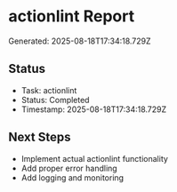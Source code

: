 # actionlint Report

Generated: 2025-08-18T17:34:18.729Z

## Status
- Task: actionlint
- Status: Completed
- Timestamp: 2025-08-18T17:34:18.729Z

## Next Steps
- Implement actual actionlint functionality
- Add proper error handling
- Add logging and monitoring
